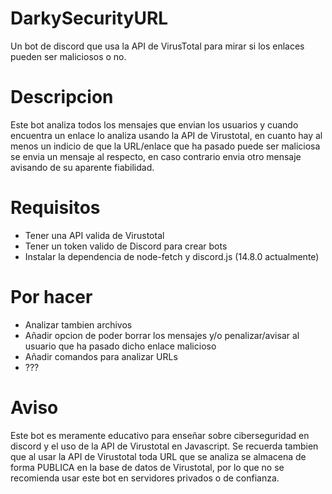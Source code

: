 # DarkySecurityURL
Un bot de discord que usa la API de VirusTotal para mirar si los enlaces pueden ser maliciosos o no.

# Descripcion
Este bot analiza todos los mensajes que envian los usuarios y cuando encuentra un enlace lo analiza usando
la API de Virustotal, en cuanto hay al menos un indicio de que la URL/enlace que ha pasado puede ser maliciosa
se envia un mensaje al respecto, en caso contrario envia otro mensaje avisando de su aparente fiabilidad.

# Requisitos
- Tener una API valida de Virustotal
- Tener un token valido de Discord para crear bots
- Instalar la dependencia de node-fetch y discord.js (14.8.0 actualmente)

# Por hacer
- Analizar tambien archivos
- Añadir opcion de poder borrar los mensajes y/o penalizar/avisar al usuario que ha pasado dicho enlace malicioso
- Añadir comandos para analizar URLs
- ???

# Aviso
Este bot es meramente educativo para enseñar sobre ciberseguridad en discord y el uso de la API de Virustotal en Javascript.
Se recuerda tambien que al usar la API de Virustotal toda URL que se analiza se almacena de forma PUBLICA en la base de datos de Virustotal, por lo que no se recomienda usar este bot en servidores privados o de confianza.
